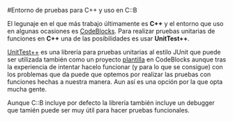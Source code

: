 #Entorno de pruebas para C++ y uso en C::B

El legunaje en el que más trabajo últimamente es **C++** y el entorno que uso en algunas ocasiones es [CodeBlocks](http://www.codeblocks.org/). 
Para realizar pruebas unitarias de funciones en **C++** una de las posibilidades es usar **UnitTest++**. 

[UnitTest++](https://github.com/unittest-cpp) es una librería para pruebas unitarias al estilo JUnit que puede ser utilizada también como un proyecto [plantilla](http://wiki.codeblocks.org/index.php?title=UnitTesting#Build_UnitTest.2B.2B) en CodeBlocks aunque tras la experiencia de intentar hacelo funcionar (y para lo que se consigue) con los problemas que da puede que optemos por realizar las pruebas con funciones hechas a nuestra manera. Aun así es una opción por la que opta mucha gente.

Aunque C::B incluye por defecto la librería también incluye un debugger que tamién puede ser muy útil para hacer pruebas funcionales.
